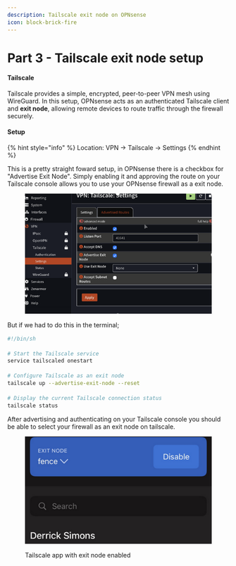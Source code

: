 ```yaml
---
description: Tailscale exit node on OPNsense
icon: block-brick-fire
---
```


# Part 3 - Tailscale exit node setup

#### Tailscale

Tailscale provides a simple, encrypted, peer-to-peer VPN mesh using WireGuard. In this setup, OPNsense acts as an authenticated Tailscale client and **exit node**, allowing remote devices to route traffic through the firewall securely.

#### Setup

{% hint style="info" %}
Location: VPN → Tailscale → Settings
{% endhint %}

This is a pretty straight foward setup, in OPNsense there is a checkbox for "Advertise Exit Node". Simply enabling it and approving the route on your Tailscale console allows you to use your OPNsense firewall as a exit node.

<figure><img src="../../.gitbook/assets/image (18).png" alt=""><figcaption></figcaption></figure>

&#x20;But if we had to do this in the terminal;

```sh
#!/bin/sh

# Start the Tailscale service
service tailscaled onestart

# Configure Tailscale as an exit node
tailscale up --advertise-exit-node --reset

# Display the current Tailscale connection status
tailscale status
```



After advertising and authenticating on your Tailscale console you should be able to select your firewall as an exit node on tailscale.

<figure><img src="../../.gitbook/assets/image (17).png" alt=""><figcaption><p>Tailscale app with exit node enabled </p></figcaption></figure>
